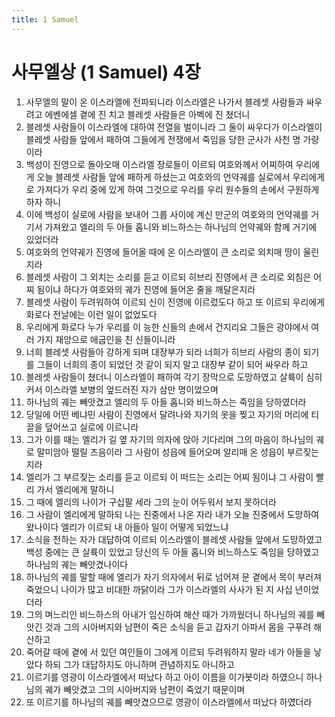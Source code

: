 ```yaml
---
title: 1 Samuel
---
```


# 사무엘상 (1 Samuel) 4장
1. 사무엘의 말이 온 이스라엘에 전파되니라 이스라엘은 나가서 블레셋 사람들과 싸우려고 에벤에셀 곁에 진 치고 블레셋 사람들은 아벡에 진 쳤더니
1. 블레셋 사람들이 이스라엘에 대하여 전열을 벌이니라 그 둘이 싸우다가 이스라엘이 블레셋 사람들 앞에서 패하여 그들에게 전쟁에서 죽임을 당한 군사가 사천 명 가량이라
1. 백성이 진영으로 돌아오매 이스라엘 장로들이 이르되 여호와께서 어찌하여 우리에게 오늘 블레셋 사람들 앞에 패하게 하셨는고 여호와의 언약궤를 실로에서 우리에게로 가져다가 우리 중에 있게 하여 그것으로 우리를 우리 원수들의 손에서 구원하게 하자 하니
1. 이에 백성이 실로에 사람을 보내어 그룹 사이에 계신 만군의 여호와의 언약궤를 거기서 가져왔고 엘리의 두 아들 홉니와 비느하스는 하나님의 언약궤와 함께 거기에 있었더라
1. 여호와의 언약궤가 진영에 들어올 때에 온 이스라엘이 큰 소리로 외치매 땅이 울린지라
1. 블레셋 사람이 그 외치는 소리를 듣고 이르되 히브리 진영에서 큰 소리로 외침은 어찌 됨이냐 하다가 여호와의 궤가 진영에 들어온 줄을 깨달은지라
1. 블레셋 사람이 두려워하여 이르되 신이 진영에 이르렀도다 하고 또 이르되 우리에게 화로다 전날에는 이런 일이 없었도다
1. 우리에게 화로다 누가 우리를 이 능한 신들의 손에서 건지리요 그들은 광야에서 여러 가지 재앙으로 애굽인을 친 신들이니라
1. 너희 블레셋 사람들아 강하게 되며 대장부가 되라 너희가 히브리 사람의 종이 되기를 그들이 너희의 종이 되었던 것 같이 되지 말고 대장부 같이 되어 싸우라 하고
1. 블레셋 사람들이 쳤더니 이스라엘이 패하여 각기 장막으로 도망하였고 살륙이 심히 커서 이스라엘 보병의 엎드러진 자가 삼만 명이었으며
1. 하나님의 궤는 빼앗겼고 엘리의 두 아들 홉니와 비느하스는 죽임을 당하였더라
1. 당일에 어떤 베냐민 사람이 진영에서 달려나와 자기의 옷을 찢고 자기의 머리에 티끌을 덮어쓰고 실로에 이르니라
1. 그가 이를 때는 엘리가 길 옆 자기의 의자에 앉아 기다리며 그의 마음이 하나님의 궤로 말미암아 떨릴 즈음이라 그 사람이 성읍에 들어오며 알리매 온 성읍이 부르짖는지라
1. 엘리가 그 부르짖는 소리를 듣고 이르되 이 떠드는 소리는 어찌 됨이냐 그 사람이 빨리 가서 엘리에게 말하니
1. 그 때에 엘리의 나이가 구십팔 세라 그의 눈이 어두워서 보지 못하더라
1. 그 사람이 엘리에게 말하되 나는 진중에서 나온 자라 내가 오늘 진중에서 도망하여 왔나이다 엘리가 이르되 내 아들아 일이 어떻게 되었느냐
1. 소식을 전하는 자가 대답하여 이르되 이스라엘이 블레셋 사람들 앞에서 도망하였고 백성 중에는 큰 살륙이 있었고 당신의 두 아들 홉니와 비느하스도 죽임을 당하였고 하나님의 궤는 빼앗겼나이다
1. 하나님의 궤를 말할 때에 엘리가 자기 의자에서 뒤로 넘어져 문 곁에서 목이 부러져 죽었으니 나이가 많고 비대한 까닭이라 그가 이스라엘의 사사가 된 지 사십 년이었더라
1. 그의 며느리인 비느하스의 아내가 임신하여 해산 때가 가까웠더니 하나님의 궤를 빼앗긴 것과 그의 시아버지와 남편이 죽은 소식을 듣고 갑자기 아파서 몸을 구푸려 해산하고
1. 죽어갈 때에 곁에 서 있던 여인들이 그에게 이르되 두려워하지 말라 네가 아들을 낳았다 하되 그가 대답하지도 아니하며 관념하지도 아니하고
1. 이르기를 영광이 이스라엘에서 떠났다 하고 아이 이름을 이가봇이라 하였으니 하나님의 궤가 빼앗겼고 그의 시아버지와 남편이 죽었기 때문이며
1. 또 이르기를 하나님의 궤를 빼앗겼으므로 영광이 이스라엘에서 떠났다 하였더라
